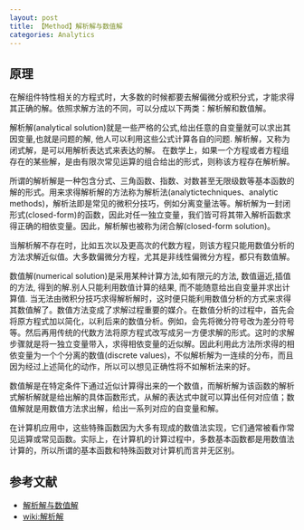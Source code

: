 ```yaml
---
layout: post
title: 【Method】解析解与数值解
categories: Analytics
---
```


## 原理

在解组件特性相关的方程式时，大多数的时候都要去解偏微分或积分式，才能求得其正确的解。依照求解方法的不同，可以分成以下两类：解析解和数值解。

解析解(analytical solution)就是一些严格的公式,给出任意的自变量就可以求出其因变量,也就是问题的解, 他人可以利用这些公式计算各自的问题. 解析解，又称为闭式解，是可以用解析表达式来表达的解。 在数学上，如果一个方程或者方程组存在的某些解，是由有限次常见运算的组合给出的形式，则称该方程存在解析解。

所谓的解析解是一种包含分式、三角函数、指数、对数甚至无限级数等基本函数的解的形式。用来求得解析解的方法称为解析法(analytictechniques、analytic methods)，解析法即是常见的微积分技巧，例如分离变量法等。解析解为一封闭形式(closed-form)的函数，因此对任一独立变量，我们皆可将其带入解析函数求得正确的相依变量。因此，解析解也被称为闭合解(closed-form solution)。

当解析解不存在时，比如五次以及更高次的代数方程，则该方程只能用数值分析的方法求解近似值。大多数偏微分方程，尤其是非线性偏微分方程，都只有数值解。

数值解(numerical solution)是采用某种计算方法,如有限元的方法, 数值逼近,插值的方法, 得到的解.别人只能利用数值计算的结果, 而不能随意给出自变量并求出计算值. 当无法由微积分技巧求得解析解时，这时便只能利用数值分析的方式来求得其数值解了。数值方法变成了求解过程重要的媒介。在数值分析的过程中，首先会将原方程式加以简化，以利后来的数值分析。例如，会先将微分符号改为差分符号等。然后再用传统的代数方法将原方程式改写成另一方便求解的形式。这时的求解步骤就是将一独立变量带入，求得相依变量的近似解。因此利用此方法所求得的相依变量为一个个分离的数值(discrete values)，不似解析解为一连续的分布，而且因为经过上述简化的动作，所以可以想见正确性将不如解析法来的好。

数值解是在特定条件下通过近似计算得出来的一个数值，而解析解为该函数的解析式解析解就是给出解的具体函数形式，从解的表达式中就可以算出任何对应值；数值解就是用数值方法求出解，给出一系列对应的自变量和解。

在计算机应用中，这些特殊函数因为大多有现成的数值法实现，它们通常被看作常见运算或常见函数。实际上，在计算机的计算过程中，多数基本函数都是用数值法计算的，所以所谓的基本函数和特殊函数对计算机而言并无区别。

## 参考文献

- [解析解与数值解](https://blog.csdn.net/munan2017/article/details/80291953)
- [wiki:解析解](https://zh.wikipedia.org/wiki/%E8%A7%A3%E6%9E%90%E8%A7%A3)
